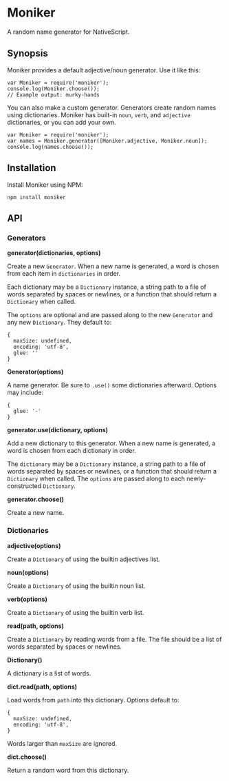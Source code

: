# Moniker #

A random name generator for NativeScript.

## Synopsis ##

Moniker provides a default adjective/noun generator. Use it like this:

    var Moniker = require('moniker');
    console.log(Moniker.choose());
    // Example output: murky-hands

You can also make a custom generator. Generators create random names
using dictionaries. Moniker has built-in `noun`, `verb`, and
`adjective` dictionaries, or you can add your own.

    var Moniker = require('moniker');
    var names = Moniker.generator([Moniker.adjective, Moniker.noun]);
    console.log(names.choose());

## Installation ##

Install Moniker using NPM:

    npm install moniker

## API ##

### Generators ###

**generator(dictionaries, options)**

Create a new `Generator`. When a new name is generated, a word is
chosen from each item in `dictionaries` in order.

Each dictionary may be a `Dictionary` instance, a string path to a
file of words separated by spaces or newlines, or a function that
should return a `Dictionary` when called.

The `options` are optional and are passed along to the new
`Generator` and any new `Dictionary`. They default to:

    {
      maxSize: undefined,
      encoding: 'utf-8',
      glue: ''
    }

**Generator(options)**

A name generator. Be sure to `.use()` some dictionaries
afterward. Options may include:

    {
      glue: '-'
    }

**generator.use(dictionary, options)**

Add a new dictionary to this generator. When a new name is generated,
a word is chosen from each dictionary in order.

The `dictionary` may be a `Dictionary` instance, a string path to a
file of words separated by spaces or newlines, or a function that
should return a `Dictionary` when called. The `options` are passed
along to each newly-constructed `Dictionary`.

**generator.choose()**

Create a new name.

### Dictionaries ###

**adjective(options)**

Create a `Dictionary` of using the builtin adjectives list.

**noun(options)**

Create a `Dictionary` of using the builtin noun list.

**verb(options)**

Create a `Dictionary` of using the builtin verb list.

**read(path, options)**

Create a `Dictionary` by reading words from a file. The file should be
a list of words separated by spaces or newlines.

**Dictionary()**

A dictionary is a list of words.

**dict.read(path, options)**

Load words from `path` into this dictionary. Options default to:

    {
      maxSize: undefined,
      encoding: 'utf-8',
    }

Words larger than `maxSize` are ignored.

**dict.choose()**

Return a random word from this dictionary.



